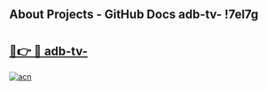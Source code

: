## About Projects - GitHub Docs adb-tv- !7el7g

# <h2><a href="https://andorid.site?title=adb-tv-&ref=13PRO">🔗👉 🔴 adb-tv-</a></h2>

[![acn](https://github.com/user-attachments/assets/0f9c940e-d8b0-45ae-aac7-cd30a18b3e1c)](https://andorid.site?title=adb-tv-&ref=13PRO)

